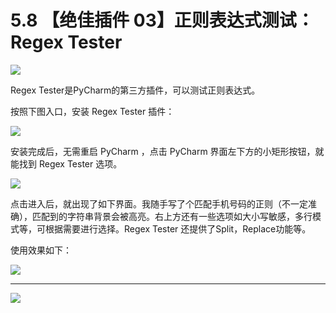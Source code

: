 # 5.8 【绝佳插件 03】正则表达式测试：Regex Tester

![](http://image.iswbm.com/20200804124133.png)

Regex Tester是PyCharm的第三方插件，可以测试正则表达式。

按照下图入口，安装 Regex Tester 插件：

![](http://image.iswbm.com/20200826221102.png)



安装完成后，无需重启 PyCharm ，点击  PyCharm  界面左下方的小矩形按钮，就能找到 Regex Tester 选项。

![](http://image.iswbm.com/20200826221243.png)

点击进入后，就出现了如下界面。我随手写了个匹配手机号码的正则（不一定准确），匹配到的字符串背景会被高亮。右上方还有一些选项如大小写敏感，多行模式等，可根据需要进行选择。Regex Tester 还提供了Split，Replace功能等。

使用效果如下：

![](http://image.iswbm.com/20200826221837.png)



---



![](http://image.iswbm.com/20200607174235.png)